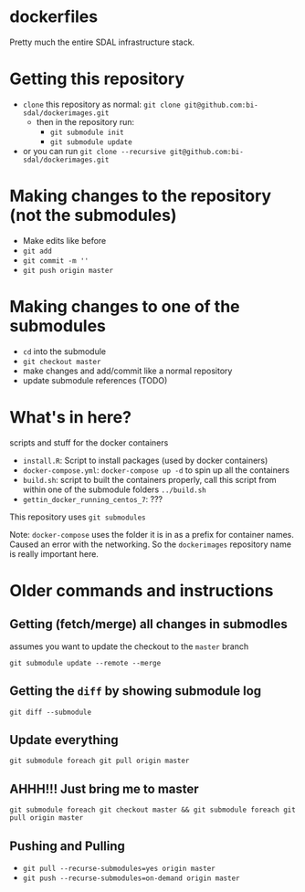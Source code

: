 # dockerfiles

Pretty much the entire SDAL infrastructure stack.

# Getting this repository

- `clone` this repository as normal: `git clone git@github.com:bi-sdal/dockerimages.git`
    - then in the repository run:
        - `git submodule init`
        - `git submodule update`
- or you can run `git clone --recursive git@github.com:bi-sdal/dockerimages.git`

# Making changes to the repository (not the submodules)

- Make edits like before
- `git add`
- `git commit -m ''`
- `git push origin master`

# Making changes to one of the submodules

- `cd` into the submodule
- `git checkout master`
- make changes and add/commit like a normal repository
- update submodule references (TODO)

# What's in here?

scripts and stuff for the docker containers

- `install.R`: Script to install packages (used by docker containers)
- `docker-compose.yml`: `docker-compose up -d` to spin up all the containers
- `build.sh`: script to built the containers properly, call this script from within one of the submodule folders `../build.sh`
- `gettin_docker_running_centos_7`: ???

This repository uses `git submodules`

Note: `docker-compose` uses the folder it is in as a prefix for container names.
Caused an error with the networking.
So the `dockerimages` repository name is really important here.

# Older commands and instructions

## Getting (fetch/merge) all changes in submodles

assumes you want to update the checkout to the `master` branch

`git submodule update --remote --merge`

## Getting the `diff` by showing submodule log

`git diff --submodule`

## Update everything

`git submodule foreach git pull origin master`

## AHHH!!! Just bring me to master

`git submodule foreach git checkout master && git submodule foreach git pull origin master`

## Pushing and Pulling

- `git pull --recurse-submodules=yes origin master`
- `git push --recurse-submodules=on-demand origin master`
